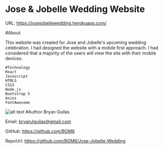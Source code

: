 # Jose & Jobelle Wedding Website

URL: https://josejobellewedding.herokuapp.com/

#About

This website was created for Jose and Jobelle's upcoming wedding celebration. 
I had designed the website with a mobile first approach. I had considered that a majority of the users will view the site with their mobile devices.
    
    #Technology
    React
    Javascript
    HTML5
    CSS3
    Node.js
    Bootstrap 5
    Axios
    FontAwesome

![alt text](screenShot/screenShot.JPG "HTML Screenshot")
#Author
Bryan Guilas

Email: bryanJguilas@gmail.com

GitHub: https://github.com/BGM6
    
RepoUrl: https://github.com/BGM6/Jose-Jobelle-Wedding
